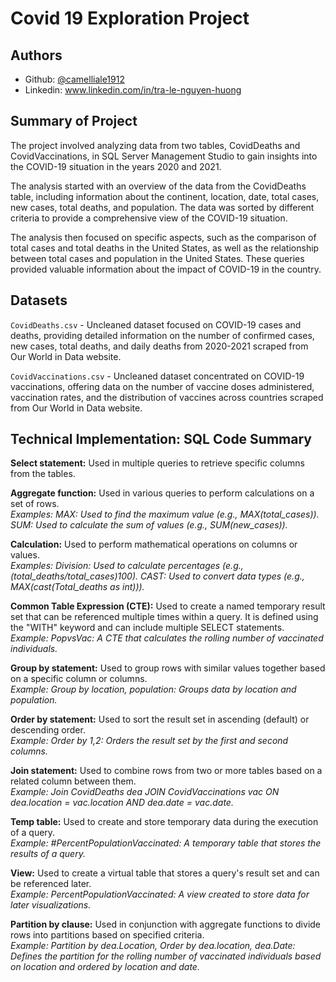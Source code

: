 
# Covid 19 Exploration Project




## Authors

- Github: [@camelliale1912](https://www.github.com/camelliale1912)
- Linkedin: www.linkedin.com/in/tra-le-nguyen-huong




## Summary of Project
The project involved analyzing data from two tables, CovidDeaths and CovidVaccinations, in SQL Server Management Studio to gain insights into the COVID-19 situation in the years 2020 and 2021.

The analysis started with an overview of the data from the CovidDeaths table, including information about the continent, location, date, total cases, new cases, total deaths, and population. The data was sorted by different criteria to provide a comprehensive view of the COVID-19 situation.

The analysis then focused on specific aspects, such as the comparison of total cases and total deaths in the United States, as well as the relationship between total cases and population in the United States. These queries provided valuable information about the impact of COVID-19 in the country.

## Datasets
`CovidDeaths.csv` - Uncleaned dataset focused on COVID-19 cases and deaths, providing detailed information on the number of confirmed cases, new cases, total deaths, and daily deaths from 2020-2021 scraped from Our World in Data website.

`CovidVaccinations.csv` - Uncleaned dataset concentrated on COVID-19 vaccinations, offering data on the number of vaccine doses administered, vaccination rates, and the distribution of vaccines across countries scraped from Our World in Data website.
## Technical Implementation: SQL Code Summary
**Select statement:**
Used in multiple queries to retrieve specific columns from the tables.

**Aggregate function:**
Used in various queries to perform calculations on a set of rows.
<br /> *Examples:
MAX: Used to find the maximum value (e.g., MAX(total_cases)).
SUM: Used to calculate the sum of values (e.g., SUM(new_cases)).*

**Calculation:**
Used to perform mathematical operations on columns or values.
<br /> *Examples:
Division: Used to calculate percentages (e.g., (total_deaths/total_cases)*100).*
CAST: Used to convert data types (e.g., MAX(cast(Total_deaths as int))).*

**Common Table Expression (CTE):**
Used to create a named temporary result set that can be referenced multiple times within a query. It is defined using the "WITH" keyword and can include multiple SELECT statements.
<br /> *Example:
PopvsVac: A CTE that calculates the rolling number of vaccinated individuals.*

**Group by statement:**
Used to group rows with similar values together based on a specific column or columns. 
<br /> *Example:
Group by location, population: Groups data by location and population.*

**Order by statement:**
Used to sort the result set in ascending (default) or descending order. 
<br /> *Example:
Order by 1,2: Orders the result set by the first and second columns.*

**Join statement:**
Used to combine rows from two or more tables based on a related column between them. 
<br /> *Example:
Join CovidDeaths dea JOIN CovidVaccinations vac ON dea.location = vac.location AND dea.date = vac.date.*

**Temp table:**
Used to create and store temporary data during the execution of a query.
<br /> *Example:
#PercentPopulationVaccinated: A temporary table that stores the results of a query.*

**View:**
Used to create a virtual table that stores a query's result set and can be referenced later.
<br /> *Example:
PercentPopulationVaccinated: A view created to store data for later visualizations.*

**Partition by clause:**
Used in conjunction with aggregate functions to divide rows into partitions based on specified criteria. 
<br /> *Example:
Partition by dea.Location, Order by dea.location, dea.Date: Defines the partition for the rolling number of vaccinated individuals based on location and ordered by location and date.*
